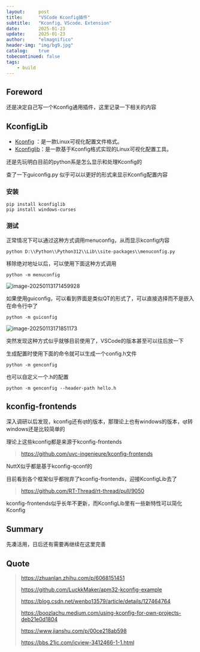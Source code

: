```yaml
---
layout:     post
title:      "VSCode Kconfig插件"
subtitle:   "Kconfig、VScode、Extension"
date:       2025-01-23
update:     2025-01-23
author:     "elmagnifico"
header-img: "img/bg9.jpg"
catalog:    true
tobecontinued: false
tags:
    - build
---
```


## Foreword

还是决定自己写一个Kconfig通用插件，这里记录一下相关的内容



## KconfigLib

- [Kconfig](https://www.kernel.org/doc/html/latest/kbuild/kconfig-language.html#introduction) ：是一款Linux可视化配置文件格式。
- [Kconfiglib](https://github.com/ulfalizer/Kconfiglib)：是一款基于Kconfig格式实现的Linux可视化配置工具。

还是先玩明白目前的python系是怎么显示和处理Kconfig的

查了一下guiconfig.py 似乎可以以更好的形式来显示Kconfig配置内容



### 安装

```
pip install kconfiglib
pip install windows-curses
```



### 测试

正常情况下可以通过这种方式调用menuconfig，从而显示kconfig内容

```
python D:\\Python\\Python312\\Lib\\site-packages\\menuconfig.py
```

移除绝对地址以后，可以使用下面这种方式调用

```
python -m menuconfig
```

![image-20250113171459928](https://img.elmagnifico.tech/static/upload/elmagnifico/20250113171500061.png)



如果使用guiconfig，可以看到界面是类似QT的形式了，可以直接选择而不是嵌入在命令行中了

```
python -m guiconfig
```

![image-20250113171851173](https://img.elmagnifico.tech/static/upload/elmagnifico/20250113171851216.png)

突然发现这种方式似乎就够目前使用了，VSCode的版本甚至可以往后放一下



生成配置时使用下面的命令就可以生成一个config.h文件

```
python -m genconfig
```

也可以自定义一个.h的配置

```
python -m genconfig --header-path hello.h
```



## kconfig-frontends

深入调研以后发现，kconfig还有qt的版本，那理论上也有windows的版本，qt转windows还是比较简单的

理论上这些kconfig都是来源于kconfig-frontends

> https://github.com/uvc-ingenieure/kconfig-frontends

NuttX似乎都是基于kconfig-qconf的



目前看到各个框架似乎都抛弃了kconfig-frontends，迎接KconfigLib去了

> https://github.com/RT-Thread/rt-thread/pull/9050

kconfig-frontends似乎长年不更新，而KconfigLib里有一些新特性可以简化Kconfig



## Summary

先凑活用，日后还有需要再继续在这里完善



## Quote

> https://zhuanlan.zhihu.com/p/6068151451
>
> https://github.com/LuckkMaker/apm32-kconfig-example
>
> https://blog.csdn.net/wenbo13579/article/details/127464764
>
> https://boozlachu.medium.com/using-kconfig-for-own-projects-deb21e0d1804
>
> https://www.jianshu.com/p/00ce218ab598
>
> https://bbs.21ic.com/icview-3412466-1-1.html

